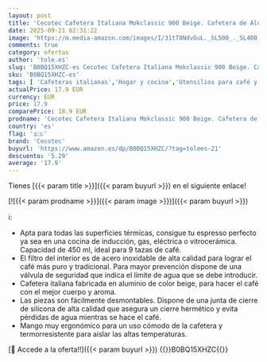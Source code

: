 ```yaml
---
layout: post
title: 'Cecotec Cafetera Italiana Mokclassic 900 Beige. Cafetera de Aluminio  Para toda Cocina  9 Tazas de Café  Junta de Silicona  Mango Ergonómico y Termorresistente  Filtro y Válcula de Acero Inoxidable'
date: 2025-09-21 02:31:22
image: 'https://m.media-amazon.com/images/I/31tT8NdvGuL._SL500_._SL400_.jpg'
comments: true
category: ofertas
author: 'tole.es'
slug: 'B0BQ15XHZC-es Cecotec Cafetera Italiana Mokclassic 900 Beige. Cafetera...'
sku: 'B0BQ15XHZC-es'
tags: [ 'Cafeteras italianas','Hogar y cocina','Utensilios para café y té','cafetera','cecotec','🇪🇸', ]
actualPrice: 17.9 EUR
currency: EUR
price: 17.9
comparePrice: 18.9 EUR
prodname: 'Cecotec Cafetera Italiana Mokclassic 900 Beige. Cafetera de Aluminio  Para toda Cocina  9 Tazas de Café  Junta de Silicona  Mango Ergonómico y Termorresistente  Filtro y Válcula de Acero Inoxidable'
country: 'es'
flag: '🇪🇸'
brand: 'Cecotec'
buyurl: 'https://www.amazon.es/dp/B0BQ15XHZC/?tag=tolees-21'
descuento: '5.29'
average: '17.9'
---
```


Tienes [{{< param title >}}]({{< param buyurl >}}) en el siguiente enlace!

[![{{< param prodname >}}]({{< param image >}})]({{< param buyurl >}})

ℹ️:

- Apta para todas las superficies térmicas, consigue tu espresso perfecto ya sea en una cocina de inducción, gas, eléctrica o vitrocerámica. Capacidad de 450 ml, ideal para 9 tazas de café.
- El filtro del interior es de acero inoxidable de alta calidad para lograr el café más puro y tradicional. Para mayor prevención dispone de una válvula de seguridad que indica el límite de agua que se debe introducir.
- Cafetera italiana fabricada en aluminio de color beige, para hacer el café con el mejor cuerpo y aroma.
- Las piezas son fácilmente desmontables. Dispone de una junta de cierre de silicona de alta calidad que asegura un cierre hermético y evita pérdidas de agua mientras se hace el café.
- Mango muy ergonómico para un uso cómodo de la cafetera y termorresistente para aislar las altas temperaturas.

[🛒 Accede a la oferta!!]({{< param buyurl >}})
{{<world>}}B0BQ15XHZC{{</world>}}

